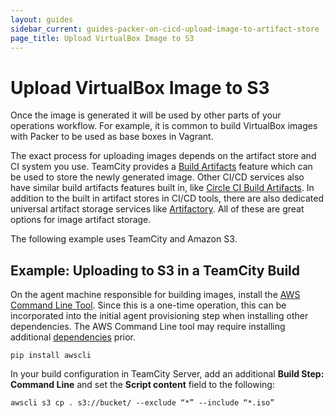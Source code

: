```yaml
---
layout: guides
sidebar_current: guides-packer-on-cicd-upload-image-to-artifact-store
page_title: Upload VirtualBox Image to S3
---
```


# Upload VirtualBox Image to S3

Once the image is generated it will be used by other parts of your operations
workflow. For example, it is common to build VirtualBox images with Packer to
be used as base boxes in Vagrant.

The exact process for uploading images depends on the artifact store and CI
system you use. TeamCity provides a [Build
Artifacts](https://confluence.jetbrains.com/display/TCD9/Build+Artifact)
feature which can be used to store the newly generated image. Other CI/CD
services also have similar build artifacts features built in, like [Circle CI
Build Artifacts](https://circleci.com/docs/2.0/artifacts/). In addition to the
built in artifact stores in CI/CD tools, there are also dedicated universal
artifact storage services like
[Artifactory](https://confluence.jetbrains.com/display/TCD9/Build+Artifact).
All of these are great options for image artifact storage.

The following example uses TeamCity and Amazon S3.

## Example: Uploading to S3 in a TeamCity Build

On the agent machine responsible for building images, install the [AWS Command
Line Tool](https://aws.amazon.com/cli/). Since this is a one-time operation,
this can be incorporated into the initial agent provisioning step when
installing other dependencies. The AWS Command Line tool may require installing
additional
[dependencies](http://docs.aws.amazon.com/cli/latest/userguide/installing.html)
prior.

```shell
pip install awscli
```

In your build configuration in TeamCity Server, add an additional **Build Step:
Command Line** and set the **Script content** field to the following:

```shell
awscli s3 cp . s3://bucket/ --exclude “*” --include “*.iso”
```
